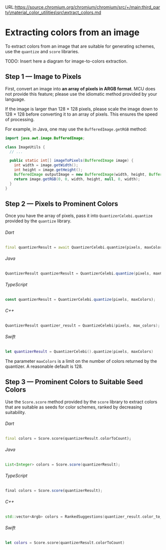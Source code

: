 URL:https://source.chromium.org/chromium/chromium/src/+/main:third_party\material_color_utilities\src\extract_colors.md
# Extracting colors from an image



To extract colors from an image that are suitable for generating schemes, use
the `quantize` and `score` libraries.

TODO: Insert here a diagram for image-to-colors extraction.

## Step 1 — Image to Pixels

First, convert an image into **an array of pixels in ARGB
format**. MCU does not provide this feature; please use the idiomatic method
provided by your language.

If the image is larger than 128 × 128 pixels, please scale the image down to 128
× 128 before converting it to an array of pixels. This ensures the speed of
processing.

For example, in Java, one may use the `BufferedImage.getRGB` method:

```java
import java.awt.image.BufferedImage;

class ImageUtils {
  // ...

  public static int[] imageToPixels(BufferedImage image) {
    int width = image.getWidth();
    int height = image.getHeight();
    BufferedImage outputImage = new BufferedImage(width, height, BufferedImage.TYPE_INT_ARGB);
    return image.getRGB(0, 0, width, height, null, 0, width);
  }
}
```

## Step 2 — Pixels to Prominent Colors

Once you have the array of pixels, pass it into `QuantizerCelebi.quantize`
provided by the `quantize` library.

<section>

###### Dart

```dart
final quantizerResult = await QuantizerCelebi.quantize(pixels, maxColors);
```

###### Java

```java
QuantizerResult quantizerResult = QuantizerCelebi.quantize(pixels, maxColors);
```

###### TypeScript

```typescript
const quantizerResult = QuantizerCelebi.quantize(pixels, maxColors);
```

###### C++

```cpp
QuantizerResult quantizer_result = QuantizeCelebi(pixels, max_colors);
```

###### Swift

```swift
let quantizerResult = QuantizerCelebi().quantize(pixels, maxColors)
```

</section>

The parameter `maxColors` is a limit on the number of colors returned by the
quantizer. A reasonable default is 128.

## Step 3 — Prominent Colors to Suitable Seed Colors

Use the `Score.score` method provided by the `score` library to extract colors
that are suitable as seeds for color schemes, ranked by decreasing suitability.

<section>

###### Dart

```dart
final colors = Score.score(quantizerResult.colorToCount);
```

###### Java

```java
List<Integer> colors = Score.score(quantizerResult);
```

###### TypeScript

```typescript
final colors = Score.score(quantizerResult);
```

###### C++

```cpp
std::vector<Argb> colors = RankedSuggestions(quantizer_result.color_to_count);
```

###### Swift

```swift
let colors = Score.score(quantizerResult.colorToCount)
```

</section>
